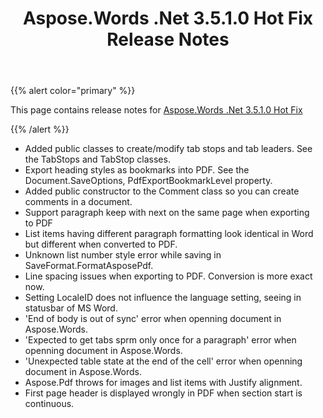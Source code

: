 ﻿---
title: Aspose.Words .Net 3.5.1.0 Hot Fix Release Notes
description: "Aspose.Words .Net 3.5.1.0 Hot Fix Release Notes – learn about the latest updates and fixes."
type: docs
weight: 60
url: /net/aspose-words-net-3-5-1-0-hot-fix-release-notes/
---

{{% alert color="primary" %}} 

This page contains release notes for [Aspose.Words .Net 3.5.1.0 Hot Fix](http://www.aspose.com/downloads/words/net/new-releases/aspose.words-.net-3.5.1.0-hot-fix/)

{{% /alert %}} 

- Added public classes to create/modify tab stops and tab leaders. See the TabStops and TabStop classes.
- Export heading styles as bookmarks into PDF. See the Document.SaveOptions, PdfExportBookmarkLevel property.
- Added public constructor to the Comment class so you can create comments in a document.
- Support paragraph keep with next on the same page when exporting to PDF
- List items having different paragraph formatting look identical in Word but different when converted to PDF.
- Unknown list number style error while saving in SaveFormat.FormatAsposePdf.
- Line spacing issues when exporting to PDF. Conversion is more exact now.
- Setting LocaleID does not influence the language setting, seeing in statusbar of MS Word.
- 'End of body is out of sync' error when openning document in Aspose.Words.
- 'Expected to get tabs sprm only once for a paragraph' error when openning document in Aspose.Words.
- 'Unexpected table state at the end of the cell' error when openning document in Aspose.Words.
- Aspose.Pdf throws for images and list items with Justify alignment.
- First page header is displayed wrongly in PDF when section start is continuous.


